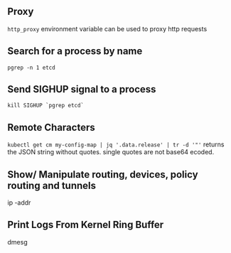 Proxy
-----
`http_proxy` environment variable can be used to proxy http requests

Search for a process by name
------------------------------
`pgrep -n 1 etcd`

Send SIGHUP signal to a process
-------------------------------
```kill SIGHUP `pgrep etcd` ```

Remote Characters
-----------------
`kubectl get cm my-config-map | jq '.data.release' | tr -d '"'`
returns the JSON string without quotes.
single quotes are not base64 ecoded.

Show/ Manipulate routing, devices, policy routing and tunnels
-------------------------------------------------------------
ip -addr

Print Logs From Kernel Ring Buffer
----------------------------------

dmesg

